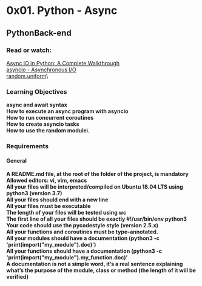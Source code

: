 # 0x01. Python - Async
## PythonBack-end

### Read or watch:

[Async IO in Python: A Complete Walkthrough](https://intranet.alxswe.com/rltoken/zYkXScziW1D5rNdNEvObjQ)\
[asyncio - Asynchronous I/O](https://intranet.alxswe.com/rltoken/aZUO4GiWHbPIrVBIwptFAwa)\
[random.uniform](https://intranet.alxswe.com/rltoken/72mVf1s8rx2ih_U2WjBmaA)\

### Learning Objectives

**async and await syntax**\
**How to execute an async program with asyncio**\
**How to run concurrent coroutines**\
**How to create asyncio tasks**\
**How to use the random module**\

### Requirements
 #### General

**A README.md file, at the root of the folder of the project, is mandatory**\
**Allowed editors: vi, vim, emacs**\
**All your files will be interpreted/compiled on Ubuntu 18.04 LTS using python3 (version 3.7)**\
**All your files should end with a new line**\
**All your files must be executable**\
**The length of your files will be tested using wc**\
**The first line of all your files should be exactly #!/usr/bin/env python3**\
**Your code should use the pycodestyle style (version 2.5.x)**\
**All your functions and coroutines must be type-annotated.**\
**All your modules should have a documentation (python3 -c 'print(__import__("my_module").__doc__)')**\
**All your functions should have a documentation (python3 -c 'print(__import__("my_module").my_function.__doc__)'**\
**A documentation is not a simple word, it’s a real sentence explaining what’s the purpose of the module, class or method (the length of it will be verified)**
